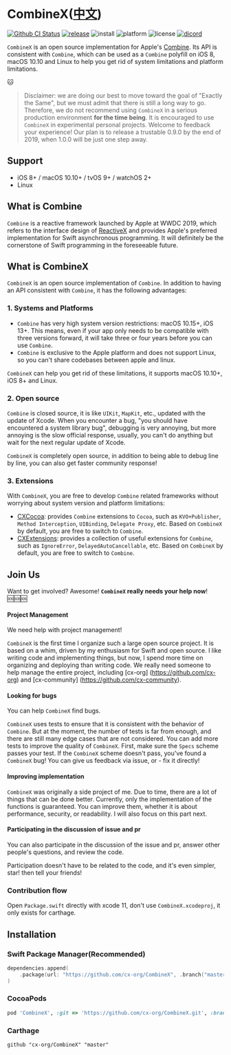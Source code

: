# CombineX([中文](README.zh_cn.md))

[![Github CI Status](https://github.com/cx-org/CombineX/workflows/CI/badge.svg)](https://github.com/cx-org/CombineX/actions)
[![release](https://img.shields.io/github/release-pre/cx-org/combinex)](https://github.com/cx-org/CombineX/releases)
![install](https://img.shields.io/badge/install-spm%20%7C%20cocoapods%20%7C%20carthage-ff69b4)
![platform](https://img.shields.io/badge/platform-ios%20%7C%20macos%20%7C%20watchos%20%7C%20tvos%20%7C%20linux-lightgrey)
![license](https://img.shields.io/github/license/cx-org/combinex?color=black)
[![dicord](https://img.shields.io/badge/chat-discord-9cf)](https://discord.gg/9vzqgZx)

`CombineX` is an open source implementation for Apple's [Combine](https://developer.apple.com/documentation/combine). Its API is consistent with `Combine`, which can be used as a `Combine` polyfill on iOS 8, macOS 10.10 and Linux to help you get rid of system limitations and platform limitations.

🐱

> Disclaimer: we are doing our best to move toward the goal of "Exactly the Same", but we must admit that there is still a long way to go. Therefore, we do not recommend using `CombineX` in a serious production environment **for the time being**. It is encouraged to use `CombineX` in experimental personal projects. Welcome to feedback your experience! Our plan is to release a trustable 0.9.0 by the end of 2019, when 1.0.0 will be just one step away.

## Support

- iOS 8+ / macOS 10.10+ / tvOS 9+ / watchOS 2+
- Linux

## What is Combine

`Combine` is a reactive framework launched by Apple at WWDC 2019, which refers to the interface design of [ReactiveX](http://reactivex.io/) and provides Apple's preferred implementation for Swift asynchronous programming. It will definitely be the cornerstone of Swift programming in the foreseeable future.

## What is CombineX

`CombineX` is an open source implementation of `Combine`. In addition to having an API consistent with `Combine`, it has the following advantages:

### 1. Systems and Platforms

- `Combine` has very high system version restrictions: macOS 10.15+, iOS 13+. This means, even if your app only needs to be compatible with three versions forward, it will take three or four years before you can use `Combine`. 
- `Combine` is exclusive to the Apple platform and does not support Linux, so you can't share codebases between apple and linux.

`CombineX` can help you get rid of these limitations, it supports macOS 10.10+, iOS 8+ and Linux.

### 2. Open source

`Combine` is closed source, it is like `UIKit`, `MapKit`, etc., updated with the update of Xcode. When you encounter a bug, "you should have encountered a system library bug", debugging is very annoying, but more annoying is the slow official response, usually, you can't do anything but wait for the next regular update of Xcode.

`CombineX` is completely open source, in addition to being able to debug line by line, you can also get faster community response!

### 3. Extensions

With `CombineX`, you are free to develop `Combine` related frameworks without worrying about system version and platform limitations:

- [CXCocoa](https://github.com/cx-org/CXCocoa): provides `Combine` extensions to `Cocoa`, such as `KVO+Publisher`, `Method Interception`, `UIBinding`, `Delegate Proxy`, etc. Based on `CombineX` by default, you are free to switch to `Combine`.
- [CXExtensions](https://github.com/cx-org/CXExtensions): provides a collection of useful extensions for `Combine`, such as `IgnoreError`, `DelayedAutoCancellable`, etc. Based on `CombineX` by default, you are free to switch to `Combine`.

## Join Us

Want to get involved? Awesome! **`CombineX` really needs your help now**! 🆘🆘🆘

#### Project Management

We need help with project management!

`CombineX` is the first time I organize such a large open source project. It is based on a whim, driven by my enthusiasm for Swift and open source. I like writing code and implementing things, but now, I spend more time on organizing and deploying than writing code. We really need someone to help manage the entire project, including [cx-org] (https://github.com/cx-org) and [cx-community] (https://github.com/cx-community).

#### Looking for bugs

You can help `CombineX` find bugs.

`CombineX` uses tests to ensure that it is consistent with the behavior of `Combine`. But at the moment, the number of tests is far from enough, and there are still many edge cases that are not considered. You can add more tests to improve the quality of `CombineX`. First, make sure the `Specs` scheme passes your test. If the `CombineX` scheme doesn't pass, you've found a `CombineX` bug! You can give us feedback via issue, or - fix it directly!

#### Improving implementation

`CombineX` was originally a side project of me. Due to time, there are a lot of things that can be done better. Currently, only the implementation of the functions is guaranteed. You can improve them, whether it is about performance, security, or readability. I will also focus on this part next.

#### Participating in the discussion of issue and pr

You can also participate in the discussion of the issue and pr, answer other people's questions, and review the code.

Participation doesn't have to be related to the code, and it's even simpler, star! then tell your friends!

### Contribution flow

Open `Package.swift` directly with xcode 11, don't use `CombineX.xcodeproj`, it only exists for carthage.

## Installation

### Swift Package Manager(Recommended)

```swift
dependencies.append(
    .package(url: "https://github.com/cx-org/CombineX", .branch("master"))
)
```

### CocoaPods

```ruby
pod 'CombineX', :git => 'https://github.com/cx-org/CombineX.git', :branch => 'master'
```

### Carthage

```carthage
github "cx-org/CombineX" "master"
```
